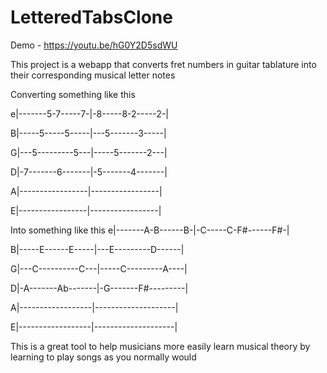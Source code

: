 # LetteredTabsClone

Demo - https://youtu.be/hG0Y2D5sdWU

This project is a webapp that converts fret numbers in guitar tablature into their corresponding musical letter notes

Converting something like this

e|-------5-7-----7-|-8-----8-2-----2-|

B|-----5-----5-----|---5-------3-----|

G|---5---------5---|-----5-------2---|

D|-7-------6-------|-5-------4-------|

A|-----------------|-----------------|

E|-----------------|-----------------|


Into something like this
e|-------A-B------B-|-C-----C-F#------F#-|

B|-----E------E-----|---E---------D------|

G|---C----------C---|-----C---------A----|

D|-A-------Ab-------|-G-------F#---------|

A|------------------|--------------------|

E|------------------|--------------------|



This is a great tool to help musicians more easily learn musical theory by learning to play songs as you normally would
